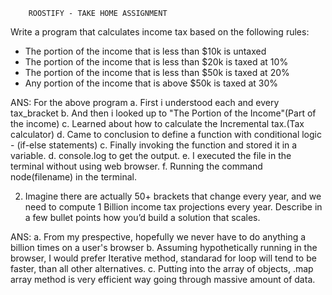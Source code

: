 
        ROOSTIFY - TAKE HOME ASSIGNMENT
      
Write a program that calculates income tax based on the following rules:
- The portion of the income that is less than $10k is untaxed
- The portion of the income that is less than $20k is taxed at 10%
- The portion of the income that is less than $50k is taxed at 20%
- Any portion of the income that is above $50k is taxed at 30%

ANS:  For the above program 
   a. First i understood each and every tax_bracket
   b. And then i looked up to "The Portion of the Income"(Part of the income)
   c. Learned about how to calculate the  Incremental tax.(Tax calculator)
   d. Came to conclusion to define a function with conditional logic - (if-else statements)
   c. Finally invoking the function and stored it in a variable.
   d. console.log to get the output.
   e. I executed the file in the terminal without using web browser.
   f. Running the command node(filename) in the terminal.
   
   
  2. Imagine there are actually 50+ brackets that change every year, and we need to compute 1 
    Billion income tax projections every year. 
    Describe in a few bullet points how you’d build a solution that scales.
   
  ANS: a. From my prespective, hopefully we never have to do anything a billion times on a user's browser
       b. Assuming hypothetically running in the browser, I would prefer Iterative method, standarad for loop will tend to be 
       faster, than all other alternatives.
       c. Putting into the array of objects, .map array method is very efficient way going through massive amount of data.
